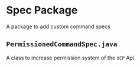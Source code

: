 # Spec Package
A package to add custom command specs

## ``PermissionedCommandSpec.java``
A class to increase permission system of the ``UCP`` Api

